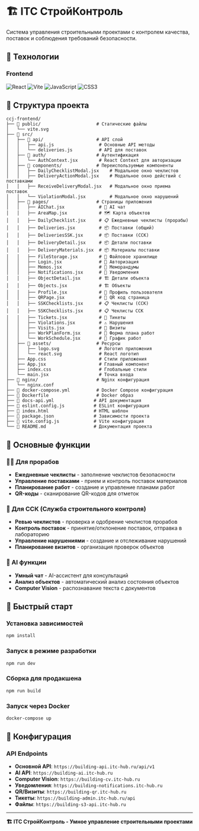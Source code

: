 # 🏗️ ITC СтройКонтроль

Система управления строительными проектами с контролем качества, поставок и соблюдения требований безопасности.

## 🚀 Технологии

### Frontend
![React](https://img.shields.io/badge/React-18.2.0-61DAFB?logo=react&logoColor=white)
![Vite](https://img.shields.io/badge/Vite-4.4.0-646CFF?logo=vite&logoColor=white)
![JavaScript](https://img.shields.io/badge/ES6-JavaScript-F7DF1E?logo=javascript&logoColor=black)
![CSS3](https://img.shields.io/badge/CSS3-1572B6?logo=css3&logoColor=white)


## 📁 Структура проекта

```
ccj-frontend/
├── 📁 public/                     # Статические файлы
│   └── vite.svg
├── 📁 src/
│   ├── 📁 api/                    # API слой
│   │   ├── api.js                 # Основные API методы
│   │   └── deliveries.js          # API для поставок
│   ├── 📁 auth/                   # Аутентификация
│   │   └── AuthContext.jsx        # React Context для авторизации
│   ├── 📁 components/             # Переиспользуемые компоненты
│   │   ├── DailyChecklistModal.jsx    # Модальное окно чеклистов
│   │   ├── DeliveryActionModal.jsx    # Модальное окно действий с поставками
│   │   ├── ReceiveDeliveryModal.jsx   # Модальное окно приема поставок
│   │   └── ViolationModal.jsx         # Модальное окно нарушений
│   ├── 📁 pages/                  # Страницы приложения
│   │   ├── AIChat.jsx             # 🤖 AI чат
│   │   ├── AreaMap.jsx            # 🗺️ Карта объектов
│   │   ├── DailyChecklist.jsx     # 📋 Ежедневные чеклисты (прорабы)
│   │   ├── Deliveries.jsx         # 📦 Поставки (общий)
│   │   ├── DeliveriesSSK.jsx      # 📦 Поставки (ССК)
│   │   ├── DeliveryDetail.jsx     # 📦 Детали поставки
│   │   ├── DeliveryMaterials.jsx  # 📦 Материалы поставки
│   │   ├── FileStorage.jsx        # 📁 Файловое хранилище
│   │   ├── Login.jsx              # 🔐 Авторизация
│   │   ├── Memos.jsx              # 📝 Меморандумы
│   │   ├── Notifications.jsx      # 🔔 Уведомления
│   │   ├── ObjectDetail.jsx       # 🏗️ Детали объекта
│   │   ├── Objects.jsx            # 🏗️ Объекты
│   │   ├── Profile.jsx            # 👤 Профиль пользователя
│   │   ├── QRPage.jsx             # 📱 QR код страница
│   │   ├── SSKChecklists.jsx      # 📋 Чеклисты (ССК)
│   │   ├── SSKChecklists.jsx      # 📋 Чеклисты ССК
│   │   ├── Tickets.jsx            # 🎫 Тикеты
│   │   ├── Violations.jsx         # ⚠️ Нарушения
│   │   ├── Visits.jsx             # 👥 Визиты
│   │   ├── WorkPlanForm.jsx       # 📅 Форма плана работ
│   │   └── WorkSchedule.jsx       # 📅 График работ
│   ├── 📁 assets/                 # Ресурсы
│   │   ├── logo.svg               # Логотип приложения
│   │   └── react.svg              # React логотип
│   ├── App.css                    # Стили приложения
│   ├── App.jsx                    # Главный компонент
│   ├── index.css                  # Глобальные стили
│   └── main.jsx                   # Точка входа
├── 📁 nginx/                      # Nginx конфигурация
│   └── nginx.conf
├── 📄 docker-compose.yml          # Docker Compose конфигурация
├── 📄 Dockerfile                  # Docker образ
├── 📄 docs-api.yml               # API документация
├── 📄 eslint.config.js           # ESLint конфигурация
├── 📄 index.html                 # HTML шаблон
├── 📄 package.json               # Зависимости проекта
├── 📄 vite.config.js             # Vite конфигурация
└── 📄 README.md                  # Документация проекта
```

## 🎯 Основные функции

### 👷‍♂️ Для прорабов
- **Ежедневные чеклисты** - заполнение чеклистов безопасности
- **Управление поставками** - прием и контроль поставок материалов
- **Планирование работ** - создание и управление планами работ
- **QR-коды** - сканирование QR-кодов для отметок

### 🏢 Для ССК (Служба строительного контроля)
- **Ревью чеклистов** - проверка и одобрение чеклистов прорабов
- **Контроль поставок** - принятие/отклонение поставок, отправка в лабораторию
- **Управление нарушениями** - создание и отслеживание нарушений
- **Планирование визитов** - организация проверок объектов

### 🤖 AI функции
- **Умный чат** - AI-ассистент для консультаций
- **Анализ объектов** - автоматический анализ состояния объектов
- **Computer Vision** - распознавание текста с документов

## 🚀 Быстрый старт

### Установка зависимостей
```bash
npm install
```

### Запуск в режиме разработки
```bash
npm run dev
```

### Сборка для продакшена
```bash
npm run build
```

### Запуск через Docker
```bash
docker-compose up
```

## 🔧 Конфигурация



### API Endpoints
- **Основной API**: `https://building-api.itc-hub.ru/api/v1`
- **AI API**: `https://building-ai.itc-hub.ru`
- **Computer Vision**: `https://building-cv.itc-hub.ru`
- **Уведомления**: `https://building-notifications.itc-hub.ru`
- **QR/Визиты**: `https://building-qr.itc-hub.ru`
- **Тикеты**: `https://building-admin.itc-hub.ru/api`
- **Файлы**: `https://building-s3-api.itc-hub.ru`





---

<div align="center">
  <strong>🏗️ ITC СтройКонтроль - Умное управление строительными проектами</strong>
</div>